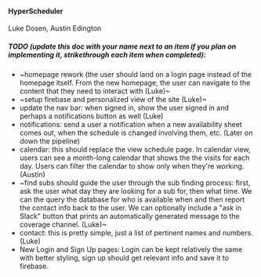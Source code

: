 #### HyperScheduler
Luke Dosen, Austin Edington

##### TODO (update this doc with your name next to an item if you plan on implementing it, strikethrough each item when completed):

- ~homepage rework (the user should land on a login page instead of the homepage itself. From the new homepage, the user can navigate to the content that they need to interact with (Luke)~
- ~setup firebase and personalized view of the site (Luke)~
- update the nav bar: when signed in, show the user signed in and perhaps a notifications button as well (Luke)
- notifications: send a user a notification when a new availability sheet comes out, when the schedule is changed involving them, etc. (Later on down the pipeline)
- calendar: this should replace the view schedule page. In calendar view, users can see a month-long calendar that shows the the visits for each day. Users can filter the calendar to show only when they're working. (Austin)
- ~find subs should guide the user through the sub finding process: first, ask the user what day they are looking for a sub for, then what time. We can the query the database for who is available when and then report the contact info back to the user. We can optionally include a "ask in Slack" button that prints an automatically generated message to the coverage channel. (Luke)~
- contact: this is pretty simple, just a list of pertinent names and numbers. (Luke)
- New Login and Sign Up pages: Login can be kept relatively the same with better styling, sign up should get relevant info and save it to firebase. 
